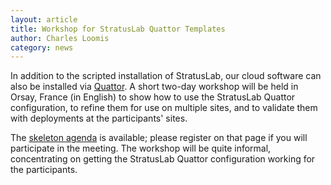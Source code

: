 ```yaml
---
layout: article
title: Workshop for StratusLab Quattor Templates
author: Charles Loomis
category: news
---
```


In addition to the scripted installation of StratusLab, our cloud
software can also be installed via [Quattor][quattor].  A short
two-day workshop will be held in Orsay, France (in English) to show
how to use the StratusLab Quattor configuration, to refine them for
use on multiple sites, and to validate them with deployments at the
participants' sites.

The [skeleton agenda][agenda] is available; please register on that
page if you will participate in the meeting.  The workshop will be
quite informal, concentrating on getting the StratusLab Quattor
configuration working for the participants.

[quattor]: http://quattor.org/
[agenda]: http://indico2.lal.in2p3.fr/indico/conferenceDisplay.py?confId=2120

